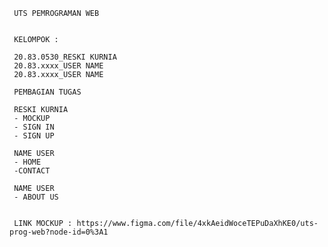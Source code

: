 
     UTS PEMROGRAMAN WEB 


     KELOMPOK :

     20.83.0530_RESKI KURNIA 
     20.83.xxxx_USER NAME
     20.83.xxxx_USER NAME

     PEMBAGIAN TUGAS

     RESKI KURNIA 
     - MOCKUP 
     - SIGN IN
     - SIGN UP

     NAME USER
     - HOME
     -CONTACT

     NAME USER
     - ABOUT US


     LINK MOCKUP : https://www.figma.com/file/4xkAeidWoceTEPuDaXhKE0/uts-prog-web?node-id=0%3A1

